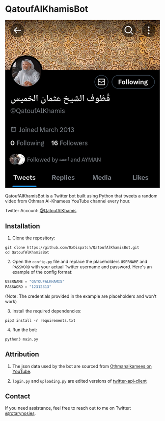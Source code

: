 # QatoufAlKhamisBot

![QatoufAlKhamisBot](https://github.com/0xDispatch/QatoufAlKhamisBot/blob/main/bot_image.jpg)

QatoufAlKhamisBot is a Twitter bot built using Python that tweets a random video from Othman Al-Khamees YouTube channel every hour.



Twitter Account: [@QatoufAlKhamis](https://twitter.com/@QatoufAlKhamis)

## Installation

1. Clone the repository:
```
git clone https://github.com/0xDispatch/QatoufAlKhamisBot.git
cd QatoufAlKhamisBot
```

2. Open the `config.py` file and replace the placeholders `USERNAME` and `PASSWORD` with your actual Twitter username and password. Here's an example of the config format:

 ```python
 USERNAME = "QATOUFALKHAMIS"
 PASSWORD = "12312313"
 ```

 (Note: The credentials provided in the example are placeholders and won't work)

3. Install the required dependencies:
 ```
 pip3 install -r requirements.txt
 ```
  
4. Run the bot:
```
python3 main.py
```


## Attribution

1. The json data used by the bot are sourced from [Othmanalkamees on YouTube](https://m.youtube.com/@othmanalkamees).

2. `login.py` and `uploading.py` are edited versions of [twitter-api-client](https://github.com/trevorhobenshield/twitter-api-client)

## Contact

If you need assistance, feel free to reach out to me on Twitter: [@rotarynosies](https://twitter.com/@rotarynosies).
		

 

